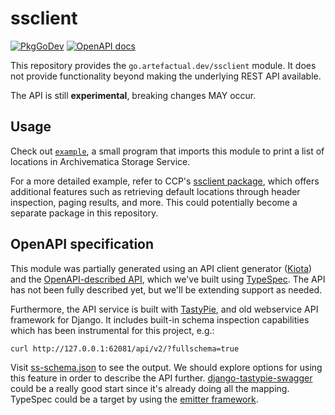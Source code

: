 # ssclient

[![PkgGoDev](https://pkg.go.dev/badge/go.artefactual.dev/ssclient)](https://pkg.go.dev/go.artefactual.dev/ssclient)
[![OpenAPI docs](https://img.shields.io/badge/openapi-docs-orange?logo=openapiinitiative&color=6BA539)][openapi-docs]

This repository provides the `go.artefactual.dev/ssclient` module. It does not
provide functionality beyond making the underlying REST API available.

The API is still **experimental**, breaking changes MAY occur.

## Usage

Check out [`example`], a small program that imports this module to print a list
of locations in Archivematica Storage Service.

For a more detailed example, refer to CCP's [ssclient package][ccp-ssclient],
which offers additional features such as retrieving default locations through
header inspection, paging results, and more. This could potentially become a
separate package in this repository.

## OpenAPI specification

This module was partially generated using an API client generator ([Kiota]) and
the [OpenAPI-described API][openapi-schema], which we've built using [TypeSpec].
The API has not been fully described yet, but we'll be extending support as
needed.

Furthermore, the API service is built with [TastyPie], and old webservice API
framework for Django. It includes built-in schema inspection capabilities which
has been instrumental for this project, e.g.:

    curl http://127.0.0.1:62081/api/v2/?fullschema=true

Visit [ss-schema.json] to see the output. We should explore options for
using this feature in order to describe the API further.
[django-tastypie-swagger] could be a really good start since it's already
doing all the mapping. TypeSpec could be a target by using the [emitter
framework].

[`example`]: ./example/main.go
[Kiota]: https://learn.microsoft.com/en-us/openapi/kiota/overview
[TypeSpec]: https://typespec.io
[openapi-schema]: https://raw.githubusercontent.com/artefactual-labs/ssclient-go/main/typespec/tsp-output/%40typespec/openapi3/openapi.v1.yaml
[openapi-docs]: https://artefactual-labs.github.io/ssclient-go/
[TastyPie]: https://django-tastypie.readthedocs.io/
[ss-schema.json]: https://gist.github.com/sevein/379f101ab9305235844c1e5101eeba04
[django-tastypie-swagger]: https://github.com/concentricsky/django-tastypie-swagger
[emitter framework]: https://typespec.io/docs/next/extending-typespec/emitter-framework
[ccp-ssclient]: https://github.com/artefactual-labs/ccp/tree/ccp/hack/ccp/internal/ssclient
